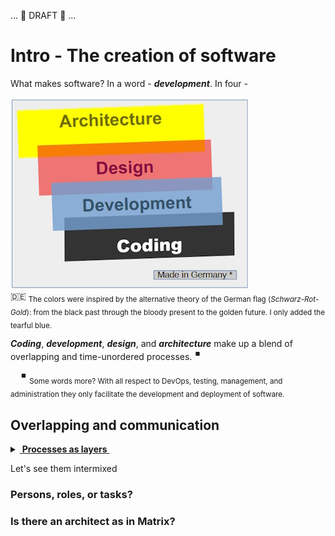 ... 🚧 DRAFT 🚧 ...

# Intro - The creation of software

What makes software? In a word - **_development_**. In four - 


[![For colors of software](../pencraft/readme+/_rsc/_img/illus/dev/fromBlackCodeToGoldenArc.jpg)](../pencraft/readme+/_rsc/)\
:de: <sub>The colors were inspired by the alternative theory of the German flag (_Schwarz-Rot-Gold_): from the black past through the bloody present to the golden future. I only added the tearful blue.</sub>

**_Coding_**, **_development_**, **_design_**, and **_architecture_** make up a blend of overlapping and time-unordered processes.&nbsp;<sup>:stop_button:</sup>

&nbsp;&nbsp;&nbsp;&nbsp;<sup>:stop_button:</sup> <sub>Some words more? With all respect to DevOps, testing, management, and administration they only facilitate the development and deployment of software.</sub>

## Overlapping and communication

<details>
<summary><ins>&nbsp;<b>Processes as layers</b>&nbsp;</ins></summary>


</details>

Let's see them intermixed

### Persons, roles, or tasks? 

### Is there an architect as in Matrix?

